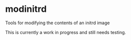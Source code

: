 # modinitrd
Tools for modifying the contents of an initrd image

This is currently a work in progress and still needs testing.
